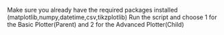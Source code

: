 Make sure you already have the required packages installed (matplotlib,numpy,datetime,csv,tikzplotlib) 
Run the script and choose 1 for the Basic Plotter(Parent) and 2 for the Advanced Plotter(Child)
